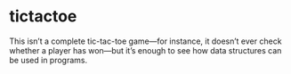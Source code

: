 # tictactoe
This isn’t a complete tic-tac-toe game—for instance, it doesn’t ever check whether a player has won—but it’s enough to see how data structures can be used in programs.
